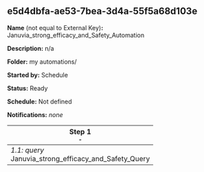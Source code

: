 ## e5d4dbfa-ae53-7bea-3d4a-55f5a68d103e

**Name** (not equal to External Key)**:** Januvia_strong_efficacy_and_Safety_Automation

**Description:** n/a

**Folder:** my automations/

**Started by:** Schedule

**Status:** Ready

**Schedule:** Not defined

**Notifications:** _none_


| Step 1<br>_<small>-</small>_ |
| --- |
| _1.1: query_<br>Januvia_strong_efficacy_and_Safety_Query |
